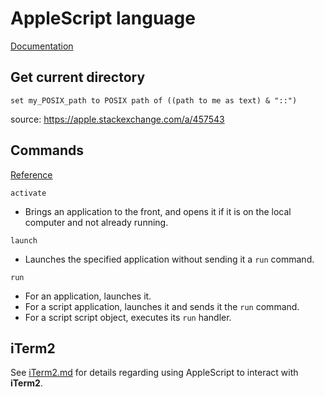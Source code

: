 # AppleScript language

[Documentation](https://developer.apple.com/library/archive/documentation/AppleScript/Conceptual/AppleScriptLangGuide/introduction/ASLR_intro.html)

## Get current directory

```osascript
set my_POSIX_path to POSIX path of ((path to me as text) & "::")
```

source: <https://apple.stackexchange.com/a/457543>

## Commands

[Reference](https://developer.apple.com/library/archive/documentation/AppleScript/Conceptual/AppleScriptLangGuide/reference/ASLR_cmds.html)

`activate`

- Brings an application to the front, and opens it if it is on the local computer and not already running.

`launch`

- Launches the specified application without sending it a `run` command.

`run`

- For an application, launches it.
- For a script application, launches it and sends it the `run` command.
- For a script script object, executes its `run` handler.

## iTerm2

See [iTerm2.md](iTerm2.md) for details regarding using AppleScript to interact with **iTerm2**.
